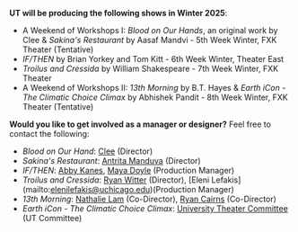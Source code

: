 **UT will be producing the following shows in Winter 2025**:
* A Weekend of Workshops I: *Blood on Our Hands*, an original work by Clee & *Sakina's Restaurant* by Aasaf Mandvi - 5th Week Winter, FXK Theater (Tentative)
* *IF/THEN* by Brian Yorkey and Tom Kitt - 6th Week Winter, Theater East	
* *Troilus and Cressida* by William Shakespeare - 7th Week Winter, FXK Theater
* A Weekend of Workshops II: *13th Morning* by B.T. Hayes & *Earth iCon - The Climatic Choice Climax* by Abhishek Pandit - 8th Week Winter, FXK Theater (Tentative)

**Would you like to get involved as a manager or designer?** Feel free to contact the following:

* *Blood on Our Hand*: [Clee](mailto:christinelee@uchicago.edu) (Director)
* *Sakina's Restaurant*: [Antrita Manduva](mailto:amanduva@uchicago.edu) (Director)
* *IF/THEN*: [Abby Kanes](mailto:akanes@uchicago.edu), [Maya Doyle](mailto:mayacdoyle@uchicago.edu) (Production Manager)
* *Troilus and Cressida*: [Ryan Witter](mailto:lydiaruthwitter@uchicago.edu) (Director), [Eleni Lefakis] (mailto:elenilefakis@uchicago.edu)(Production Manager)
* *13th Morning*: [Nathalie Lam](mailto:lamn@uchicago.edu) (Co-Director), [Ryan Cairns](mailto:clcairns@uchicago.edu) (Co-Director)
* *Earth iCon - The Climatic Choice Climax*: [University Theater Committee](mailto:ut-committee@uchicago.edu) (UT Committee)